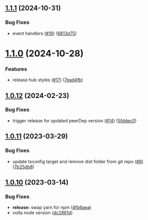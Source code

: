 ## [1.1.1](https://github.com/StackOneHQ/react-hub/compare/v1.1.0...v1.1.1) (2024-10-31)


### Bug Fixes

* event handlers ([#19](https://github.com/StackOneHQ/react-hub/issues/19)) ([6813d75](https://github.com/StackOneHQ/react-hub/commit/6813d75525c458486efa95b8ece6f14e1d6b9419))

# [1.1.0](https://github.com/StackOneHQ/react-hub/compare/v1.0.12...v1.1.0) (2024-10-28)


### Features

* release hub styles ([#17](https://github.com/StackOneHQ/react-hub/issues/17)) ([7ead4fb](https://github.com/StackOneHQ/react-hub/commit/7ead4fb90516f7ce9eff508d4d3e31e1c4a5bf09))

## [1.0.12](https://github.com/StackOneHQ/react-hub/compare/v1.0.11...v1.0.12) (2024-02-23)


### Bug Fixes

* trigger release for updated peerDep version ([#14](https://github.com/StackOneHQ/react-hub/issues/14)) ([5fddec0](https://github.com/StackOneHQ/react-hub/commit/5fddec0ab43a8cd6cf15af79487741ddeaf44810))

## [1.0.11](https://github.com/StackOneHQ/react-hub/compare/v1.0.10...v1.0.11) (2023-03-29)


### Bug Fixes

* update tsconfig target and remove dist folder from git repo ([#8](https://github.com/StackOneHQ/react-hub/issues/8)) ([7b25db8](https://github.com/StackOneHQ/react-hub/commit/7b25db84b0084258ce031130c572de224625efbc))

## [1.0.10](https://github.com/StackOneHQ/react-hub/compare/v1.0.9...v1.0.10) (2023-03-14)


### Bug Fixes

* **release:** swap yarn for npm ([4fb6aea](https://github.com/StackOneHQ/react-hub/commit/4fb6aea2cc3e285219763136a3f54304ef91746d))
* volta node version ([dc2861d](https://github.com/StackOneHQ/react-hub/commit/dc2861da3af6a9d4a4d087b8970c72d9760f6f4b))
